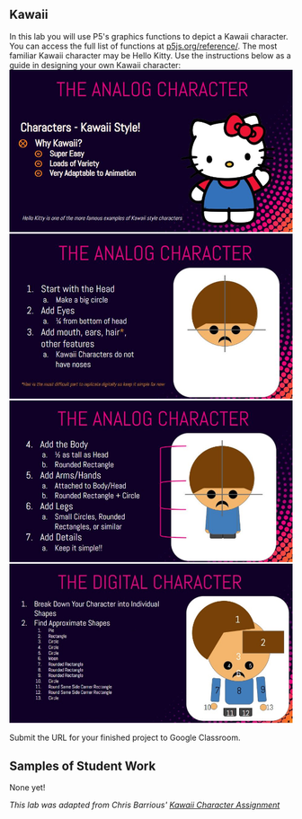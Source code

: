 Kawaii
-------
In this lab you will use P5's graphics functions to depict a Kawaii character. You can access the full list of functions at [p5js.org/reference/](https://p5js.org/reference/). The most familiar Kawaii character may be Hello Kitty. Use the instructions below as a guide in designing your own Kawaii character: 
![](Kawaii1.JPG)    
![](Kawaii2.JPG)    
![](Kawaii3.JPG)    
![](Kawaii4.JPG)   

Submit the URL for your finished project to Google Classroom.

Samples of Student Work
-----------------------
None yet!   


*This lab was adapted from Chris Barrious' [Kawaii Character Assignment](https://docs.google.com/presentation/d/1PDTFHUDawHQqcy-0xr1BP7aRz37tE_1vwoR-HN5UwXo/edit?usp=sharing)*
